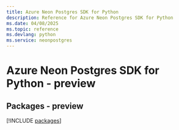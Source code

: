 ```yaml
---
title: Azure Neon Postgres SDK for Python
description: Reference for Azure Neon Postgres SDK for Python
ms.date: 04/08/2025
ms.topic: reference
ms.devlang: python
ms.service: neonpostgres
---
```

# Azure Neon Postgres SDK for Python - preview
## Packages - preview
[!INCLUDE [packages](neon-postgres-index.md)]